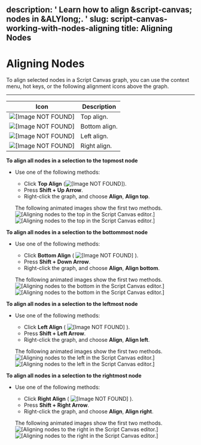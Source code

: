 description: ' Learn how to align &script-canvas; nodes in &ALYlong;. '
slug: script-canvas-working-with-nodes-aligning
title: Aligning Nodes
---
# Aligning Nodes<a name="script-canvas-working-with-nodes-aligning"></a>

To align selected nodes in a Script Canvas graph, you can use the context menu, hot keys, or the following alignment icons above the graph\.


****  

| Icon | Description | 
| --- | --- | 
|  ![\[Image NOT FOUND\]](http://docs.aws.amazon.com/lumberyard/latest/userguide/images/scripting/script-canvas/script-canvas-working-with-nodes-10.png)  | Top align\. | 
|  ![\[Image NOT FOUND\]](http://docs.aws.amazon.com/lumberyard/latest/userguide/images/scripting/script-canvas/script-canvas-working-with-nodes-11.png)  | Bottom align\. | 
|  ![\[Image NOT FOUND\]](http://docs.aws.amazon.com/lumberyard/latest/userguide/images/scripting/script-canvas/script-canvas-working-with-nodes-12.png)  | Left align\. | 
|  ![\[Image NOT FOUND\]](http://docs.aws.amazon.com/lumberyard/latest/userguide/images/scripting/script-canvas/script-canvas-working-with-nodes-13.png)  | Right align\. | 

**To align all nodes in a selection to the topmost node**
+ Use one of the following methods:
  + Click **Top Align** \(![\[Image NOT FOUND\]](http://docs.aws.amazon.com/lumberyard/latest/userguide/images/scripting/script-canvas/script-canvas-working-with-nodes-10.png)\)\.
  + Press **Shift \+ Up Arrow**\.
  + Right\-click the graph, and choose **Align**, **Align top**\.

  The following animated images show the first two methods\.  
![\[Aligning nodes to the top in the Script Canvas editor.\]](/images/scripting/script-canvas/script-canvas-working-with-nodes-14.gif)  
![\[Aligning nodes to the top in the Script Canvas editor.\]](/images/scripting/script-canvas/script-canvas-working-with-nodes-15.gif)

**To align all nodes in a selection to the bottommost node**
+ Use one of the following methods:
  + Click **Bottom Align** \( ![\[Image NOT FOUND\]](http://docs.aws.amazon.com/lumberyard/latest/userguide/images/scripting/script-canvas/script-canvas-working-with-nodes-11.png) \)\.
  + Press **Shift \+ Down Arrow**\.
  + Right\-click the graph, and choose **Align**, **Align bottom**\.

  The following animated images show the first two methods\.  
![\[Aligning nodes to the bottom in the Script Canvas editor.\]](/images/scripting/script-canvas/script-canvas-working-with-nodes-16.gif)  
![\[Aligning nodes to the bottom in the Script Canvas editor.\]](/images/scripting/script-canvas/script-canvas-working-with-nodes-17.gif)

**To align all nodes in a selection to the leftmost node**
+ Use one of the following methods:
  + Click **Left Align** \( ![\[Image NOT FOUND\]](http://docs.aws.amazon.com/lumberyard/latest/userguide/images/scripting/script-canvas/script-canvas-working-with-nodes-12.png) \)\.
  + Press **Shift \+ Left Arrow**\.
  + Right\-click the graph, and choose **Align**, **Align left**\.

  The following animated images show the first two methods\.  
![\[Aligning nodes to the left in the Script Canvas editor.\]](/images/scripting/script-canvas/script-canvas-working-with-nodes-18.gif)  
![\[Aligning nodes to the left in the Script Canvas editor.\]](/images/scripting/script-canvas/script-canvas-working-with-nodes-19.gif)

**To align all nodes in a selection to the rightmost node**
+ Use one of the following methods:
  + Click **Right Align** \( ![\[Image NOT FOUND\]](http://docs.aws.amazon.com/lumberyard/latest/userguide/images/scripting/script-canvas/script-canvas-working-with-nodes-13.png) \)\.
  + Press **Shift \+ Right Arrow**\.
  + Right\-click the graph, and choose **Align**, **Align right**\. 

  The following animated images show the first two methods\.  
![\[Aligning nodes to the right in the Script Canvas editor.\]](/images/scripting/script-canvas/script-canvas-working-with-nodes-20.gif)  
![\[Aligning nodes to the right in the Script Canvas editor.\]](/images/scripting/script-canvas/script-canvas-working-with-nodes-21.gif)